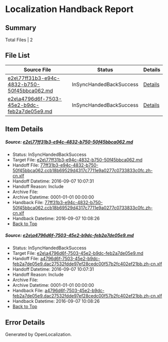 # <a name='report-top'></a> Localization Handback Report

## Summary
 Total Files | 2

## File List
 Source File | Status | Details 
 ----------- | ------ | ------- 
 [e2e\77ff31b3-e94c-4832-b750-50f45bbca062.md](https://github.com/OpenLocalizationTestOrg/ol-test0/blob/de6d526333abadc12b18b6fc9fc883acda8332ca/e2e/77ff31b3-e94c-4832-b750-50f45bbca062.md) | InSyncHandedBackSuccess | [Details](#3bf35e53f1287bd01bd07ae8dba0824e04c2c84a2)
 [e2e\a4796d6f-7503-45e2-b9dc-feb2a7de05e9.md](https://github.com/OpenLocalizationTestOrg/ol-test0/blob/de6d526333abadc12b18b6fc9fc883acda8332ca/e2e/a4796d6f-7503-45e2-b9dc-feb2a7de05e9.md) | InSyncHandedBackSuccess | [Details](#e5321e31a599eb20c3ec9ae2c4746590a16297b44)

## Item Details
##### <a name='3bf35e53f1287bd01bd07ae8dba0824e04c2c84a2'></a> Source: [e2e\77ff31b3-e94c-4832-b750-50f45bbca062.md](https://github.com/OpenLocalizationTestOrg/ol-test0/blob/de6d526333abadc12b18b6fc9fc883acda8332ca/e2e/77ff31b3-e94c-4832-b750-50f45bbca062.md)
* Status: InSyncHandedBackSuccess
* Target File: [e2e\77ff31b3-e94c-4832-b750-50f45bbca062.md](https://github.com/OpenLocalizationTestOrg/ol-test0-zhcn/blob/6891bd324901acb7b3461033599e186cc370d3fa/e2e/77ff31b3-e94c-4832-b750-50f45bbca062.md)
* Handoff File: [77ff31b3-e94c-4832-b750-50f45bbca062.ccb18b69529d4317c7711e9a0277c0733833c0fc.zh-cn.xlf](https://github.com/OpenLocalizationTestOrg/ol-test0-handoff/blob/38749808de45d1f4f5429e031d083b2fa0e37536/ol-handoff/OpenLocalizationTestOrg/ol-test0-zhcn/yuwzho/ht/77ff31b3-e94c-4832-b750-50f45bbca062.ccb18b69529d4317c7711e9a0277c0733833c0fc.zh-cn.xlf)
* Handoff Datetime: 2016-09-07 10:07:31
* Handoff Reason: Include
* Archive File: 
* Archive Datetime: 0001-01-01 00:00:00
* Handback File: [77ff31b3-e94c-4832-b750-50f45bbca062.ccb18b69529d4317c7711e9a0277c0733833c0fc.zh-cn.xlf](https://github.com/OpenLocalizationTestOrg/ol-test0-handback/blob/37e53d7bb3a5b9807d961a807f3b1bafae09a76a/ol-handback/OpenLocalizationTestOrg/ol-test0-zhcn/yuwzho/ht/77ff31b3-e94c-4832-b750-50f45bbca062.ccb18b69529d4317c7711e9a0277c0733833c0fc.zh-cn.xlf)
* Handback Datetime: 2016-09-07 10:08:26
* [Back to Top](#report-top)

##### <a name='e5321e31a599eb20c3ec9ae2c4746590a16297b44'></a> Source: [e2e\a4796d6f-7503-45e2-b9dc-feb2a7de05e9.md](https://github.com/OpenLocalizationTestOrg/ol-test0/blob/de6d526333abadc12b18b6fc9fc883acda8332ca/e2e/a4796d6f-7503-45e2-b9dc-feb2a7de05e9.md)
* Status: InSyncHandedBackSuccess
* Target File: [e2e\a4796d6f-7503-45e2-b9dc-feb2a7de05e9.md](https://github.com/OpenLocalizationTestOrg/ol-test0-zhcn/blob/6891bd324901acb7b3461033599e186cc370d3fa/e2e/a4796d6f-7503-45e2-b9dc-feb2a7de05e9.md)
* Handoff File: [a4796d6f-7503-45e2-b9dc-feb2a7de05e9.dac27532fdde97ef28cedc00f57b2fc402ef21bb.zh-cn.xlf](https://github.com/OpenLocalizationTestOrg/ol-test0-handoff/blob/38749808de45d1f4f5429e031d083b2fa0e37536/ol-handoff/OpenLocalizationTestOrg/ol-test0-zhcn/yuwzho/ht/a4796d6f-7503-45e2-b9dc-feb2a7de05e9.dac27532fdde97ef28cedc00f57b2fc402ef21bb.zh-cn.xlf)
* Handoff Datetime: 2016-09-07 10:07:31
* Handoff Reason: Include
* Archive File: 
* Archive Datetime: 0001-01-01 00:00:00
* Handback File: [a4796d6f-7503-45e2-b9dc-feb2a7de05e9.dac27532fdde97ef28cedc00f57b2fc402ef21bb.zh-cn.xlf](https://github.com/OpenLocalizationTestOrg/ol-test0-handback/blob/37e53d7bb3a5b9807d961a807f3b1bafae09a76a/ol-handback/OpenLocalizationTestOrg/ol-test0-zhcn/yuwzho/ht/a4796d6f-7503-45e2-b9dc-feb2a7de05e9.dac27532fdde97ef28cedc00f57b2fc402ef21bb.zh-cn.xlf)
* Handback Datetime: 2016-09-07 10:08:26
* [Back to Top](#report-top)


## Error Details

Generated by OpenLocalization.
